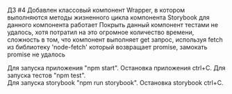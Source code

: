 ДЗ #4
Добавлен классовый компонент Wrapper, в котором выполняются методы жизненного цикла компонента
Storybook для данного компонента работает
Покрыть данный компонент тестами не удалось, хотя потратил на это огромное количество времени, сложность в том, что компонент
выполняет get запрос, используя fetch из библиотеку 'node-fetch' который возвращает promise, замокать promise не удалось


Для запуска приложения "npm start".
Остановка приложения ctrl+C. 
Для запуска тестов "npm test".  
Для запуска storybook "npm run storybook".
Остановка storybook ctrl+C.    
